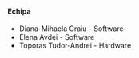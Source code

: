 #### Echipa
- Diana-Mihaela Craiu - Software
- Elena Avdei - Software
- Toporas Tudor-Andrei - Hardware